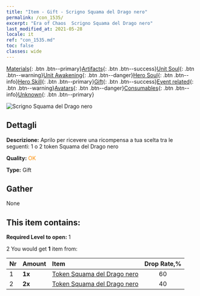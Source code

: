 ```yaml
---
title: "Item - Gift - Scrigno Squama del Drago nero"
permalink: /con_1535/
excerpt: "Era of Chaos  Scrigno Squama del Drago nero"
last_modified_at: 2021-05-28
locale: it
ref: "con_1535.md"
toc: false
classes: wide
---
```

 [Materials](/ItemsIT/){: .btn .btn--primary}[Artifacts](/ItemsIT/Artifacts/){: .btn .btn--success}[Unit Soul](/ItemsIT/UnitSoul/){: .btn .btn--warning}[Unit Awakening](/ItemsIT/UnitAwakening/){: .btn .btn--danger}[Hero Soul](/ItemsIT/HeroSoul/){: .btn .btn--info}[Hero Skill](/ItemsIT/HeroSkill/){: .btn .btn--primary}[Gift](/ItemsIT/Gift/){: .btn .btn--success}[Event related](/ItemsIT/Events/){: .btn .btn--warning}[Avatars](/ItemsIT/Avatars/){: .btn .btn--danger}[Consumables](/ItemsIT/Consumables/){: .btn .btn--info}[Unknown](/ItemsIT/Unknown/){: .btn .btn--primary}

 ![Scrigno Squama del Drago nero](/images/t/i_907149.png)

## Dettagli
 **Descrizione:** Aprilo per ricevere una ricompensa a tua scelta tra le seguenti: 1 o 2 token Squama del Drago nero

 **Quality:** <span style="color: #FF8C00">OK</span>

 **Type:** Gift

## Gather

  None

## This item contains:

 **Required Level to open:** 1

 2 You would get **1** item  from:

  | Nr | Amount |     Item    | Drop Rate,% |
  |:---|:-------|:------------|:---------:|
  | 1 |  **1x** | [Token Squama del Drago nero](/ItemsIT/con_993/) | 60 | 
  | 2 |  **2x** | [Token Squama del Drago nero](/ItemsIT/con_993/) | 40 | 
